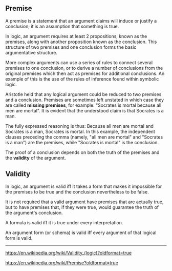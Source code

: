 

## Premise
A premise is a statement that an argument claims will induce or justify a conclusion; it is an assumption that something is true.

In logic, an argument requires at least 2 propositions, known as the premises, along with another proposition known as the conclusion. This structure of two premises and one conclusion forms the basic argumentative structure.

More complex arguments can use a series of rules to connect several premises to one conclusion, or to derive a number of conclusions from the original premises which then act as premises for additional conclusions. An example of this is the use of the rules of inference found within symbolic logic.

Aristotle held that any logical argument could be reduced to two premises and a conclusion. Premises are sometimes left unstated in which case they are called __missing premises__, for example: "Socrates is mortal because all men are mortal". It is evident that the understood claim is that Socrates is a man.

The fully expressed reasoning is thus: Because all men are mortal and Socrates is a man, Socrates is mortal. In this example, the independent clauses preceding the comma (namely, "all men are mortal" and "Socrates is a man") are the premises, while "Socrates is mortal" is the conclusion.

The proof of a conclusion depends on both the truth of the premises and the **validity** of the argument.


## Validity
In logic, an argument is valid iff it takes a form that makes it impossible for the premises to be true and the conclusion nevertheless to be false.

It is not required that a valid argument have premises that are actually true, but to have premises that, if they were true, would guarantee the truth of the argument's conclusion.

A formula is valid iff it is true under every interpretation.

An argument form (or schema) is valid iff every argument of that logical form is valid.



---

https://en.wikipedia.org/wiki/Validity_(logic)?oldformat=true

https://en.wikipedia.org/wiki/Premise?oldformat=true

